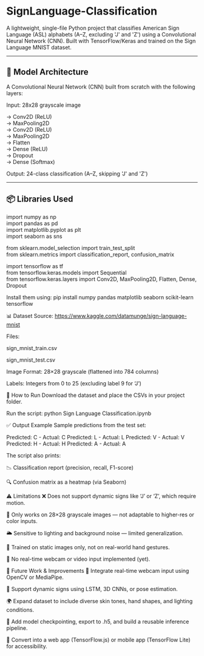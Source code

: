 # SignLanguage-Classification

A lightweight, single-file Python project that classifies American Sign Language (ASL) alphabets (A–Z, excluding 'J' and 'Z') using a Convolutional Neural Network (CNN). Built with TensorFlow/Keras and trained on the Sign Language MNIST dataset.

---

## 🧠 Model Architecture

A Convolutional Neural Network (CNN) built from scratch with the following layers:

Input: 28x28 grayscale image

→ Conv2D (ReLU)  
→ MaxPooling2D  
→ Conv2D (ReLU)  
→ MaxPooling2D  
→ Flatten  
→ Dense (ReLU)  
→ Dropout  
→ Dense (Softmax)

Output: 24-class classification (A–Z, skipping 'J' and 'Z')

---

## 📦 Libraries Used

import numpy as np  
import pandas as pd  
import matplotlib.pyplot as plt  
import seaborn as sns  

from sklearn.model_selection import train_test_split  
from sklearn.metrics import classification_report, confusion_matrix  

import tensorflow as tf  
from tensorflow.keras.models import Sequential  
from tensorflow.keras.layers import Conv2D, MaxPooling2D, Flatten, Dense, Dropout

Install them using:
pip install numpy pandas matplotlib seaborn scikit-learn tensorflow

📊 Dataset
Source: https://www.kaggle.com/datamunge/sign-language-mnist

Files:

sign_mnist_train.csv

sign_mnist_test.csv

Image Format: 28×28 grayscale (flattened into 784 columns)

Labels: Integers from 0 to 25 (excluding label 9 for ‘J’)

🚀 How to Run
Download the dataset and place the CSVs in your project folder.

Run the script:
python Sign Language Classification.ipynb

✅ Output Example
Sample predictions from the test set:

Predicted: C - Actual: C
Predicted: L - Actual: L
Predicted: V - Actual: V
Predicted: H - Actual: H
Predicted: A - Actual: A

The script also prints:

📉 Classification report (precision, recall, F1-score)

🔍 Confusion matrix as a heatmap (via Seaborn)

⚠️ Limitations
❌ Does not support dynamic signs like ‘J’ or ‘Z’, which require motion.

📏 Only works on 28×28 grayscale images — not adaptable to higher-res or color inputs.

🌥️ Sensitive to lighting and background noise — limited generalization.

🧪 Trained on static images only, not on real-world hand gestures.

🎥 No real-time webcam or video input implemented (yet).

🚀 Future Work & Improvements
📸 Integrate real-time webcam input using OpenCV or MediaPipe.

👐 Support dynamic signs using LSTM, 3D CNNs, or pose estimation.

🌍 Expand dataset to include diverse skin tones, hand shapes, and lighting conditions.

💾 Add model checkpointing, export to .h5, and build a reusable inference pipeline.

📱 Convert into a web app (TensorFlow.js) or mobile app (TensorFlow Lite) for accessibility.




